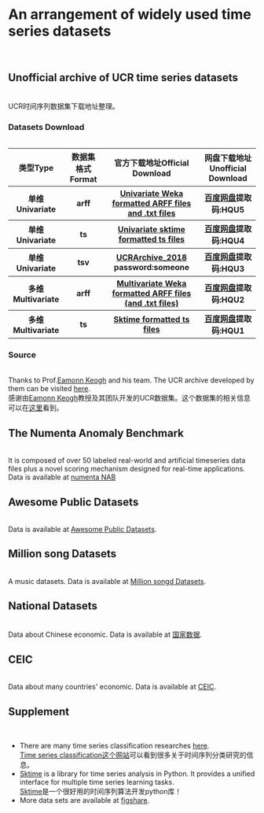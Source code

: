 # An arrangement of widely used time series datasets

</br>

## Unofficial archive of UCR time series datasets
</br>
UCR时间序列数据集下载地址整理。
</br>

### Datasets Download
</br>

<table align="center" style=" margin:auto;text-align: center">
<tr>
<th>类型Type</th><th>数据集格式Format</th><th>官方下载地址Official Download</th><th>网盘下载地址Unofficial Download</th>
</tr>
<tr>
<th>单维Univariate</th><th>arff</th>
<th><a href="http://www.timeseriesclassification.com/Downloads/Archives/Univariate2018_arff.zip">Univariate Weka formatted ARFF files and .txt files</a></th>
<th><a href="https://pan.baidu.com/s/14peni59GPTkMpuTPk32CHg">百度网盘</a>提取码:HQU5</th>
</tr>
  
<tr>
<th>单维Univariate</th><th>ts</th>
<th><a href="http://www.timeseriesclassification.com/Downloads/Archives/Univariate2018_ts.zip">Univariate sktime formatted ts files</a></th>
<th><a href="https://pan.baidu.com/s/1KwU3K-31cqyfCE3OQ1g2pg">百度网盘</a>提取码:HQU4</th>
</tr>

<tr>
<th>单维Univariate</th><th>tsv</th>
<th><a href="https://www.cs.ucr.edu/~eamonn/time_series_data_2018/UCRArchive_2018.zip">UCRArchive_2018</a> password:someone</th>
<th><a href="https://pan.baidu.com/s/13OwO7TFeYwFgYqRA-wZGug">百度网盘</a>提取码:HQU3</th>
</tr>


<tr>
<th>多维Multivariate</th><th>arff</th>
<th><a href="http://www.timeseriesclassification.com/Downloads/Archives/Multivariate2018_arff.zip">Multivariate Weka formatted ARFF files (and .txt files)</a></th>
<th><a href="https://pan.baidu.com/s/1MZP6aunTqt-Yffx4pBiwlA">百度网盘</a>提取码:HQU2</th>
</tr>
  
<tr>
<th>多维Multivariate</th><th>ts</th>
<th><a href="http://www.timeseriesclassification.com/Downloads/Archives/Multivariate2018_ts.zip">Sktime formatted ts files</a></th>
<th><a href="https://pan.baidu.com/s/111xInQi5zMSgBg-H4GFBqA">百度网盘</a>提取码:HQU1</th>
</tr>
</table>

### Source
</br>
Thanks to Prof.<a href="https://www.cs.ucr.edu/~eamonn/">Eamonn Keogh</a> and his team. The UCR archive developed by them can be visited <a href="https://www.cs.ucr.edu/~eamonn/time_series_data_2018/">here</a>. </br>
感谢由<a href="https://www.cs.ucr.edu/~eamonn/">Eamonn Keogh</a>教授及其团队开发的UCR数据集。这个数据集的相关信息可以在<a href="https://www.cs.ucr.edu/~eamonn/time_series_data_2018/">这里</a>看到。
</br>

## The Numenta Anomaly Benchmark
</br>
It is composed of over 50 labeled real-world and artificial timeseries data files plus a novel scoring mechanism designed for real-time applications.
Data is available at <a href="https://github.com/numenta/NAB/tree/master/data">numenta NAB</a>
</br>

## Awesome Public Datasets
</br>
Data is available at <a href="https://github.com/awesomedata/awesome-public-datasets">Awesome Public Datasets</a>.
</br>

## Million song Datasets
</br>
A music datasets.
Data is available at <a href="http://millionsongdataset.com/">Million songd Datasets</a>.
</br>

## National Datasets
</br>
Data about Chinese economic.
Data is available at <a href="https://data.stats.gov.cn/">国家数据</a>.
</br>

## CEIC
</br>
Data about many countries' economic.
Data is available at <a href="https://www.ceicdata.com/zh-hans">CEIC</a>.
</br>

## Supplement
</br>
<ul>
<li>There are many time series classification researches <a href="http://www.timeseriesclassification.com/">here</a>.
</br><a href="http://www.timeseriesclassification.com/">Time series classification这个网站</a>可以看到很多关于时间序列分类研究的信息。</li>
<li>
<a href="https://github.com/sktime/sktime">Sktime</a> is a library for time series analysis in Python. It provides a unified interface for multiple time series learning tasks.</br>
<a href="https://github.com/sktime/sktime">Sktime</a>是一个很好用的时间序列算法开发python库！
</li>
<li>
More data sets are available at <a href="https://figshare.com/">figshare</a>.
</li>
</ul>

